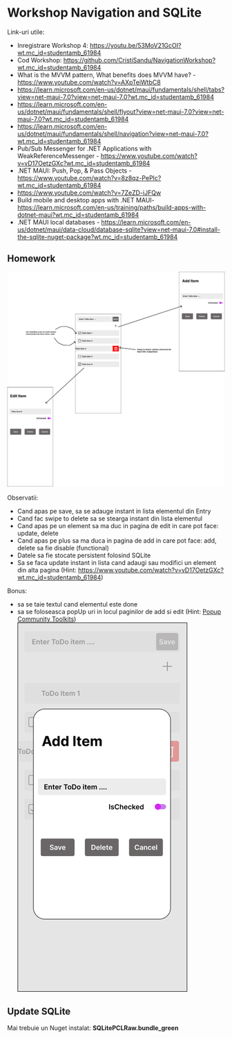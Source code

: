 # Workshop Navigation and SQLite

Link-uri utile:
 - Inregistrare Workshop 4: https://youtu.be/53MoV21GcOI?wt.mc_id=studentamb_61984
 - Cod Workshop: https://github.com/CristiSandu/NavigationWorkshop?wt.mc_id=studentamb_61984
 - What is the MVVM pattern, What benefits does MVVM have? - https://www.youtube.com/watch?v=AXpTeiWtbC8
 - https://learn.microsoft.com/en-us/dotnet/maui/fundamentals/shell/tabs?view=net-maui-7.0?view=net-maui-7.0?wt.mc_id=studentamb_61984
 - https://learn.microsoft.com/en-us/dotnet/maui/fundamentals/shell/flyout?view=net-maui-7.0?view=net-maui-7.0?wt.mc_id=studentamb_61984
 - https://learn.microsoft.com/en-us/dotnet/maui/fundamentals/shell/navigation?view=net-maui-7.0?wt.mc_id=studentamb_61984
 - Pub/Sub Messenger for .NET Applications with WeakReferenceMessenger - https://www.youtube.com/watch?v=vD17OetzGXc?wt.mc_id=studentamb_61984
 - .NET MAUI: Push, Pop, & Pass Objects - https://www.youtube.com/watch?v=8z8qz-PePlc?wt.mc_id=studentamb_61984
 - https://www.youtube.com/watch?v=7ZeZD-iJFQw
 - Build mobile and desktop apps with .NET MAUI- https://learn.microsoft.com/en-us/training/paths/build-apps-with-dotnet-maui?wt.mc_id=studentamb_61984
 - .NET MAUI local databases - https://learn.microsoft.com/en-us/dotnet/maui/data-cloud/database-sqlite?view=net-maui-7.0#install-the-sqlite-nuget-package?wt.mc_id=studentamb_61984

## Homework 

![](/Img/hw.jpg)

Observatii:
- Cand apas pe save, sa se adauge instant in lista elementul din Entry 
- Cand fac swipe to delete sa se stearga instant din lista elementul
- Cand apas pe un element sa ma duc in pagina de edit in care pot face: update, delete
- Cand apas pe plus sa ma duca in pagina de add in care pot face: add, delete sa fie disable (functional)
- Datele sa fie stocate persistent folosind SQLite
- Sa se faca update instant in lista cand adaugi sau modifici un element din alta pagina (Hint: https://www.youtube.com/watch?v=vD17OetzGXc?wt.mc_id=studentamb_61984)

Bonus:
- sa se taie textul cand elementul este done
- sa se foloseasca popUp uri in locul paginilor de add si edit (Hint: [Popup Community Toolkits](https://learn.microsoft.com/en-us/dotnet/communitytoolkit/maui/views/popup))   
![](/Img/bonus.jpg)

## Update SQLite 
 Mai trebuie un Nuget instalat: **SQLitePCLRaw.bundle_green**
